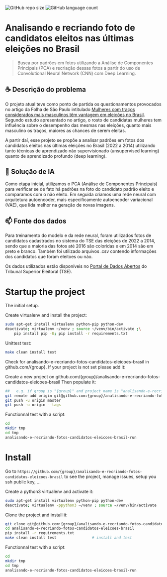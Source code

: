 ![GitHub repo size](https://img.shields.io/github/repo-size/marcelagomescorrea/analisando-e-recriando-fotos-candidatos-eleicoes-brasil)
![GitHub language count](https://img.shields.io/github/languages/count/marcelagomescorrea/analisando-e-recriando-fotos-candidatos-eleicoes-brasil)

# Analisando e recriando foto de candidatos eleitos nas últimas eleições no Brasil

> Busca por padrões em fotos utilizando a Análise de Componentes Principais (PCA) e recriação dessas fotos a partir do uso de Convolutional Neural Network (CNN) com Deep Learning.

## ☕ Descrição do problema

O projeto atual teve como ponto de partida os questionamentos provocados no artigo da Folha de São Paulo intitulado [Mulheres com traços considerados mais masculinos têm vantagem em eleições no Brasil](https://www1.folha.uol.com.br/ciencia/2022/10/mulheres-com-tracos-considerados-mais-masculinos-tem-vantagem-em-eleicoes-no-brasil-aponta-estudo.shtml). Segundo estudo apresentado no artigo, o rosto de candidatas mulheres tem influência sobre o desempenho das mesmas nas eleições, quanto mais masculino os traços, maiores as chances de serem eleitas.

A partir daí, esse projeto se propõe a analisar padrões em fotos dos candidatos eleitos nas últimas eleições no Brasil (2022 a 2014) utilizando tanto técnicas de aprendizado não supervisionado (unsupervised learning) quanto de aprendizado profundo (deep learning).

## 🚀 Solução de IA

Como etapa inicial, utilizamos o PCA (Análise de Componentes Principais) para verificar se de fato há padrões na foto do candidato padrão eleito e comparamos com o não eleito. Em seguida criamos uma rede neural com arquitetura autoencoder, mais especificamente autoencoder variacional (VAE), que lida melhor na geração de novas imagens.

## 📫 Fonte dos dados
Para treinamento do modelo e da rede neural, foram utilizados fotos de candidatos cadastrados no sistema do TSE das eleições de 2022 a 2014, sendo que a maioria das fotos até 2016 são coloridas e em 2014 são em preto e branco. Também foi utilizado arquivos .csv contendo informações dos candidatos que foram eleitoes ou não.

Os dados utilizados estão disponíveis no [Portal de Dados Abertos](https://dadosabertos.tse.jus.br/) do Tribunal Superior Eleitoral (TSE). 


# Startup the project

The initial setup.

Create virtualenv and install the project:
```bash
sudo apt-get install virtualenv python-pip python-dev
deactivate; virtualenv ~/venv ; source ~/venv/bin/activate ;\
    pip install pip -U; pip install -r requirements.txt
```

Unittest test:
```bash
make clean install test
```

Check for analisando-e-recriando-fotos-candidatos-eleicoes-brasil in github.com/{group}. If your project is not set please add it:

Create a new project on github.com/{group}/analisando-e-recriando-fotos-candidatos-eleicoes-brasil
Then populate it:

```bash
##   e.g. if group is "{group}" and project_name is "analisando-e-recriando-fotos-candidatos-eleicoes-brasil"
git remote add origin git@github.com:{group}/analisando-e-recriando-fotos-candidatos-eleicoes-brasil.git
git push -u origin master
git push -u origin --tags
```

Functionnal test with a script:

```bash
cd
mkdir tmp
cd tmp
analisando-e-recriando-fotos-candidatos-eleicoes-brasil-run
```

# Install

Go to `https://github.com/{group}/analisando-e-recriando-fotos-candidatos-eleicoes-brasil` to see the project, manage issues,
setup you ssh public key, ...

Create a python3 virtualenv and activate it:

```bash
sudo apt-get install virtualenv python-pip python-dev
deactivate; virtualenv -ppython3 ~/venv ; source ~/venv/bin/activate
```

Clone the project and install it:

```bash
git clone git@github.com:{group}/analisando-e-recriando-fotos-candidatos-eleicoes-brasil.git
cd analisando-e-recriando-fotos-candidatos-eleicoes-brasil
pip install -r requirements.txt
make clean install test                # install and test
```
Functionnal test with a script:

```bash
cd
mkdir tmp
cd tmp
analisando-e-recriando-fotos-candidatos-eleicoes-brasil-run
```
